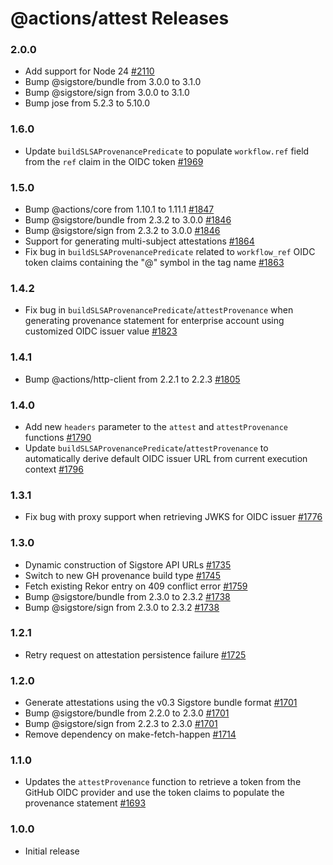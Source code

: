 # @actions/attest Releases

### 2.0.0

- Add support for Node 24 [#2110](https://github.com/actions/toolkit/pull/2110)
- Bump @sigstore/bundle from 3.0.0 to 3.1.0
- Bump @sigstore/sign from 3.0.0 to 3.1.0
- Bump jose from 5.2.3 to 5.10.0

### 1.6.0

- Update `buildSLSAProvenancePredicate` to populate `workflow.ref` field from the `ref` claim in the OIDC token [#1969](https://github.com/actions/toolkit/pull/1969)

### 1.5.0

- Bump @actions/core from 1.10.1 to 1.11.1 [#1847](https://github.com/actions/toolkit/pull/1847)
- Bump @sigstore/bundle from 2.3.2 to 3.0.0 [#1846](https://github.com/actions/toolkit/pull/1846)
- Bump @sigstore/sign from 2.3.2 to 3.0.0 [#1846](https://github.com/actions/toolkit/pull/1846)
- Support for generating multi-subject attestations [#1864](https://github.com/actions/toolkit/pull/1865)
- Fix bug in `buildSLSAProvenancePredicate` related to `workflow_ref` OIDC token claims containing the "@" symbol in the tag name [#1863](https://github.com/actions/toolkit/pull/1863)

### 1.4.2

- Fix bug in `buildSLSAProvenancePredicate`/`attestProvenance` when generating provenance statement for enterprise account using customized OIDC issuer value [#1823](https://github.com/actions/toolkit/pull/1823)

### 1.4.1

- Bump @actions/http-client from 2.2.1 to 2.2.3 [#1805](https://github.com/actions/toolkit/pull/1805)

### 1.4.0

- Add new `headers` parameter to the `attest` and `attestProvenance` functions [#1790](https://github.com/actions/toolkit/pull/1790)
- Update `buildSLSAProvenancePredicate`/`attestProvenance` to automatically derive default OIDC issuer URL from current execution context [#1796](https://github.com/actions/toolkit/pull/1796)
### 1.3.1

- Fix bug with proxy support when retrieving JWKS for OIDC issuer [#1776](https://github.com/actions/toolkit/pull/1776)

### 1.3.0

- Dynamic construction of Sigstore API URLs [#1735](https://github.com/actions/toolkit/pull/1735)
- Switch to new GH provenance build type [#1745](https://github.com/actions/toolkit/pull/1745)
- Fetch existing Rekor entry on 409 conflict error [#1759](https://github.com/actions/toolkit/pull/1759)
- Bump @sigstore/bundle from 2.3.0 to 2.3.2 [#1738](https://github.com/actions/toolkit/pull/1738)
- Bump @sigstore/sign from 2.3.0 to 2.3.2 [#1738](https://github.com/actions/toolkit/pull/1738)

### 1.2.1

- Retry request on attestation persistence failure [#1725](https://github.com/actions/toolkit/pull/1725)

### 1.2.0

- Generate attestations using the v0.3 Sigstore bundle format [#1701](https://github.com/actions/toolkit/pull/1701)
- Bump @sigstore/bundle from 2.2.0 to 2.3.0 [#1701](https://github.com/actions/toolkit/pull/1701)
- Bump @sigstore/sign from 2.2.3 to 2.3.0 [#1701](https://github.com/actions/toolkit/pull/1701)
- Remove dependency on make-fetch-happen [#1714](https://github.com/actions/toolkit/pull/1714)

### 1.1.0

- Updates the `attestProvenance` function to retrieve a token from the GitHub OIDC provider and use the token claims to populate the provenance statement [#1693](https://github.com/actions/toolkit/pull/1693)

### 1.0.0

- Initial release
